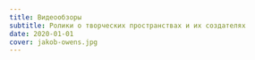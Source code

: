 ```yaml
---
title: Видеообзоры
subtitle: Ролики о творческих пространствах и их создателях
date: 2020-01-01
cover: jakob-owens.jpg
---
```

